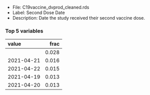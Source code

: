 

* File: C19vaccine_dvprod_cleaned.rds
* Label: Second Dose Date
* Description: Date the study received their second vaccine dose.

### Top 5 variables
| value      |   frac |
|:-----------|-------:|
|            |  0.028 |
| 2021-04-21 |  0.016 |
| 2021-04-22 |  0.015 |
| 2021-04-19 |  0.013 |
| 2021-04-20 |  0.013 |
        